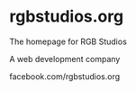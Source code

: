 # rgbstudios.org

The homepage for RGB Studios

A web development company

facebook.com/rgbstudios.org
